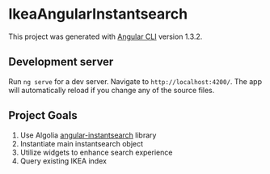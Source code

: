 # IkeaAngularInstantsearch

This project was generated with [Angular CLI](https://github.com/angular/angular-cli) version 1.3.2.

## Development server

Run `ng serve` for a dev server. Navigate to `http://localhost:4200/`. The app will automatically reload if you change any of the source files.

## Project Goals

1. Use Algolia [angular-instantsearch](https://github.com/algolia/angular-instantsearch) library
2. Instantiate main instantsearch object
3. Utilize widgets to enhance search experience
4. Query existing IKEA index
